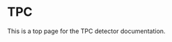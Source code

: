 <!-- doxy
\page refDetectorsTPC TPC
/doxy -->

# TPC

This is a top page for the TPC detector documentation.

<!-- doxy
* \subpage refTPCworkflow
/doxy -->
